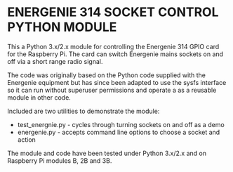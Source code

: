 ENERGENIE 314 SOCKET CONTROL PYTHON MODULE
==========================================

This a Python 3.x/2.x module for controlling the Energenie 314 GPIO card
for the Raspberry Pi.  The card can switch Energenie mains sockets on and
off via a short range radio signal.

The code was originally based on the Python code supplied with the
Energenie equipment but has since been adapted to use the sysfs interface
so it can run without superuser permissions and operate a as a reusable
module in other code.

Included are two utilities to demonstrate the module:

* test_energnie.py - cycles through turning sockets on and off as a demo
* energenie.py - accepts command line options to choose a socket and action

The module and code have been tested under Python 3.x/2.x and on Raspberry
Pi modules B, 2B and 3B.
